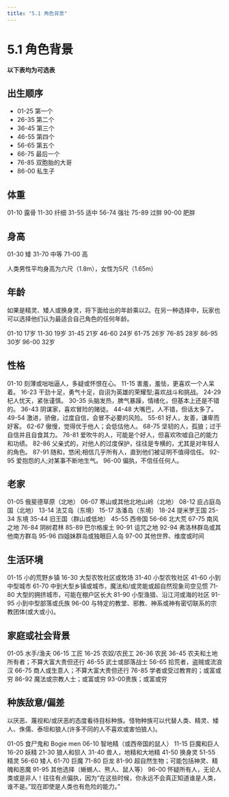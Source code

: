 ```yaml
---
title: "5.1 角色背景"
---
```

# 5.1 角色背景

**以下表均为可选表**

## 出生顺序

- 01-25 第一个
- 26-35 第二个
- 36-45 第三个
- 46-55 第四个
- 56-65 第五个
- 66-75 最后一个
- 76-85 双胞胎的大哥
- 86-00 私生子

## 体重

01-10 露骨
11-30 纤细
31-55 适中
56-74 强壮
75-89 过胖
90-00 肥胖

## 身高

01-30 矮
31-70 中等
71-00 高

人类男性平均身高为六尺（1.8m），女性为5尺（1.65m）

## 年龄

如果是精灵、矮人或换身灵，将下面给出的年龄乘以2。在另一种选择中，玩家也可以选择他们认为最适合自己角色的任何年龄。

01-10 17岁
11-30 19岁
31-45 21岁
46-60 24岁
61-75 26岁
76-85 28岁
86-95 30岁
96-00 32岁

## 性格

01-10 刻薄或咄咄逼人，多疑或怀恨在心。
11-15 害羞，羞怯，更喜欢一个人呆着。
16-23 干劲十足，勇气十足，自诩为英雄的荣耀型;喜欢战斗和挑战。
24-29 杞人忧天，紧张谨慎。
30-35 头脑发热，脾气暴躁，情绪化，但基本上还是不错的。
36-43 阴谋家，喜欢冒险的赌徒。
44-48 大嘴巴，人不错，但话太多了。
49-54 激进，骄傲，过度自信，会冒不必要的风险。
55-61 好人，友善，谦卑而好客。
62-67 傲慢，觉得优于他人；会低估他人。
68-75 坚韧的人，孤狼；过于自信并且自食其力。
76-81 爱吹牛的人，可能是个好人，但喜欢吹嘘自己的能力和功绩。
82-86 父亲式的，对他人的过度保护，往往是专横的，尤其是对年轻人的角色。
87-91 随和，悠闲;相信几乎所有人，直到他们被证明不值得信任。
92-95 爱抱怨的人;对某事不断地生气。
96-00 偏执，不信任任何人。

## 老家

01-05 俄斐德草原（北地）
06-07 寒山或其他北地山岭（北地）
08-12 庇占庭岛国（北地）
13-14 法艾岛（东境）
15-17 洛潘岛（东境）
18-24 提米罗王国
25-34 东境
35-44 旧王国（群山或低地）
45-55 西帝国
56-66 北大荒
67-75 南风之地
76-84 阴树君林
85-89 巴尔格废土
90-91 诅咒之地
92-94 弗洛林群岛或其他南方群岛
95-96 四姐妹群岛或独眼巨人岛
97-00 其他世界、维度或时间

## 生活环境

01-15 小的荒野乡镇
16-30 大型农牧社区或牧场
31-40 小型农牧社区
41-60 小到中型城市
61-70 中到大型乡镇或城市，魔法和/或灵能或超自然现象司空见惯
71-80 大型的拥挤城市，可能在棚户区长大
81-90 小型渔猎、沿江河或海的社区
91-95 小到中型部落或氏族
96-00 与特定的教堂、邪教、神系或神有密切联系的宗教团体(或大或小)。

## 家庭或社会背景

01-05 水手/渔夫
06-15 工匠
16-25 农奴/农民工
26-36 农民
36-45 农夫和土地所有者；不算大富大贵但还行
46-55 武士或部落战士
56-65 拾荒者，盗贼或流浪汉
66-75 商人或生意人；不算大富大贵但还行
76-85 学者或受过教育的；或富或穷
86-92 魔法或宗教人士；或富或穷
93-00贵族；或富或穷

## 种族敌意/偏差

以厌恶、蔑视和/或厌恶的态度看待目标种族。怪物种族可以代替人类、精灵、矮人、侏儒、泰坦和狼人(许多不同的人不喜欢或害怕狼人)。

01-05 食尸鬼和 Bogie men
06-10 智地精（或西帝国的鼠人）
11-15 巨魔和巨人
16-20 妖精
21-30 狼人和狈人
31-40 兽人，地精和大地精
41-50 换身灵
51-55 精灵
56-60 矮人
61-70 巨魔
71-80 巨龙
81-90 超自然生物；可能包括神灵、精魄和恶魔
91-95 其他选择（蜥蜴人、熊人、鼠人等）
96-00 怀疑所有人，无论人类或是非人！往往有点偏执，因为“在这些时候，你永远不会真正知道谁是人类，谁不是。”现在即使是人类也有危险的能力。”
